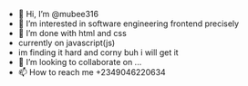 - 👋 Hi, I’m @mubee316
- 👀 I’m interested in software engineering frontend precisely
- 🌱 I’m done with html and css
- currently on javascript(js)
- im finding it hard and corny buh i will get it 
- 💞️ I’m looking to collaborate on ...
- 📫 How to reach me  +2349046220634

<!--
mubee316/mubee316 is a ✨ special ✨ repository because its `README.md` (this file) appears on your GitHub profile.
You can click the Preview link to take a look at your changes.
--->
